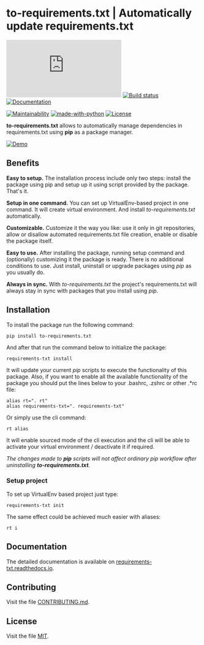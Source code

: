 # to-requirements.txt | Automatically update requirements.txt 

[![PyPI release](https://img.shields.io/pypi/v/to-requirements.txt)](https://pypi.org/project/to-requirements.txt/)
[![Build status](https://github.com/VoIlAlex/requirements-txt/actions/workflows/publish-to-pypi.yml/badge.svg)](https://github.com/VoIlAlex/requirements-txt/actions/workflows/publish-to-pypi.yml/badge.svg)
[![Documentation](https://img.shields.io/readthedocs/requirements-txt)](https://requirements-txt.readthedocs.io/en/latest/)


[![Maintainability](https://img.shields.io/maintenance/yes/2023)](https://img.shields.io/maintenance/yes/2023)
[![made-with-python](https://img.shields.io/badge/Made%20with-Python-1f425f.svg)](https://www.python.org/)
[![License](https://img.shields.io/github/license/VoIlAlex/requirements-txt)](https://github.com/VoIlAlex/requirements-txt/blob/master/LICENSE.md)

[//]: # ([![Downloads]&#40;https://static.pepy.tech/personalized-badge/to-requirements.txt?period=total&units=international_system&left_color=grey&right_color=green&left_text=Downloads&#41;]&#40;https://pepy.tech/project/appdata&#41;)

[//]: # ([![Linux]&#40;https://svgshare.com/i/Zhy.svg&#41;]&#40;https://svgshare.com/i/Zhy.svg&#41;)

[//]: # ([![Windows]&#40;https://svgshare.com/i/ZhY.svg&#41;]&#40;https://svgshare.com/i/ZhY.svg&#41;)

[//]: # ([![macOS]&#40;https://svgshare.com/i/ZjP.svg&#41;]&#40;https://svgshare.com/i/ZjP.svg&#41;)

**to-requirements.txt** allows to automatically manage dependencies in requirements.txt using **pip** as a package manager.


[![Demo](https://media.giphy.com/media/y9dUiCm2SwaU8qR0eD/giphy.gif)](https://media.giphy.com/media/y9dUiCm2SwaU8qR0eD/giphy.gif)


## Benefits

**Easy to setup.**
The installation process include only two steps: install the package using pip
and setup up it using script provided by the package. That's it.

**Setup in one command.**
You can set up VirtualEnv-based project in one command. It will create virtual environment.
And install *to-requirements.txt* automatically.

**Customizable.**
Customize it the way you like: use it only in git repositories, allow or disallow
automated requirements.txt file creation, enable or disable the package itself.

**Easy to use.**
After installing the package, running setup command and (optionally) customizing it
the package is ready. There is no additional conditions to use. Just install,
uninstall or upgrade packages using *pip* as you usually do.

**Always in sync.**
With *to-requirements.txt* the project's requirements.txt will always stay in sync
with packages that you install using *pip*.


## Installation


To install the package run the following command:

```shell
pip install to-requirements.txt
```
    

And after that run the command below to initialize the package:

```shell
requirements-txt install
```

It will update your current *pip* scripts to execute the functionality of
this package. Also, if you want to enable all the available functionality of
the package you should put the lines below to your .bashrc, .zshrc or other 
.*rc file:

```shell
alias rt=". rt"
alias requirements-txt=". requirements-txt"
```

Or simply use the cli command:

```shell
rt alias
```

It will enable sourced mode of the cli execution and the cli will be able 
to activate your virtual environment / deactivate it if required.

*The changes made to **pip** scripts will not affect ordinary *pip* workflow after
uninstalling **to-requirements.txt**.*

### Setup project

To set up VirtualEnv based project just type:
```shell
requirements-txt init
```

The same effect could be achieved much easier with aliases:
```shell
rt i
```

## Documentation

The detailed documentation is available on
[requirements-txt.readthedocs.io](https://requirements-txt.readthedocs.io/en/latest/index.html).

## Contributing

Visit the file [CONTRIBUTING.md](CONTRIBUTING.md).

## License

Visit the file [MIT](LICENSE.md).
